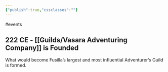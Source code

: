 ```yaml
---
{"publish":true,"cssclasses":""}
---
```



#events

## 222 CE - [[Guilds/Vasara Adventuring Company]] is Founded

What would become Fusilla’s largest and most influential Adventurer’s Guild is formed.
